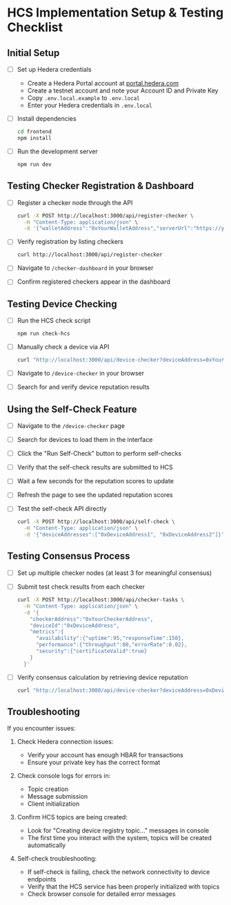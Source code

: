 # HCS Implementation Setup & Testing Checklist

## Initial Setup

- [ ] Set up Hedera credentials
  - Create a Hedera Portal account at [portal.hedera.com](https://portal.hedera.com)
  - Create a testnet account and note your Account ID and Private Key
  - Copy `.env.local.example` to `.env.local`
  - Enter your Hedera credentials in `.env.local`

- [ ] Install dependencies
  ```bash
  cd frontend
  npm install
  ```

- [ ] Run the development server
  ```bash
  npm run dev
  ```

## Testing Checker Registration & Dashboard

- [ ] Register a checker node through the API
  ```bash
  curl -X POST http://localhost:3000/api/register-checker \
    -H "Content-Type: application/json" \
    -d '{"walletAddress":"0xYourWalletAddress","serverUrl":"https://your-checker-service.com"}'
  ```

- [ ] Verify registration by listing checkers
  ```bash
  curl http://localhost:3000/api/register-checker
  ```

- [ ] Navigate to `/checker-dashboard` in your browser
- [ ] Confirm registered checkers appear in the dashboard

## Testing Device Checking

- [ ] Run the HCS check script
  ```bash
  npm run check-hcs
  ```

- [ ] Manually check a device via API
  ```bash
  curl "http://localhost:3000/api/device-checker?deviceAddress=0xYourDeviceAddress&numRetrievals=5"
  ```

- [ ] Navigate to `/device-checker` in your browser
- [ ] Search for and verify device reputation results

## Using the Self-Check Feature

- [ ] Navigate to the `/device-checker` page
- [ ] Search for devices to load them in the interface
- [ ] Click the "Run Self-Check" button to perform self-checks
- [ ] Verify that the self-check results are submitted to HCS 
- [ ] Wait a few seconds for the reputation scores to update
- [ ] Refresh the page to see the updated reputation scores

- [ ] Test the self-check API directly
  ```bash
  curl -X POST http://localhost:3000/api/self-check \
    -H "Content-Type: application/json" \
    -d '{"deviceAddresses":["0xDeviceAddress1", "0xDeviceAddress2"]}'
  ```

## Testing Consensus Process

- [ ] Set up multiple checker nodes (at least 3 for meaningful consensus)
- [ ] Submit test check results from each checker
  ```bash
  curl -X POST http://localhost:3000/api/checker-tasks \
    -H "Content-Type: application/json" \
    -d '{
      "checkerAddress":"0xYourCheckerAddress",
      "deviceId":"0xDeviceAddress",
      "metrics":{
        "availability":{"uptime":95,"responseTime":150},
        "performance":{"throughput":80,"errorRate":0.02},
        "security":{"certificateValid":true}
      }
    }'
  ```

- [ ] Verify consensus calculation by retrieving device reputation
  ```bash
  curl "http://localhost:3000/api/device-checker?deviceAddress=0xDeviceAddress"
  ```

## Troubleshooting

If you encounter issues:

1. Check Hedera connection issues:
   - Verify your account has enough HBAR for transactions
   - Ensure your private key has the correct format

2. Check console logs for errors in:
   - Topic creation
   - Message submission
   - Client initialization

3. Confirm HCS topics are being created:
   - Look for "Creating device registry topic..." messages in console
   - The first time you interact with the system, topics will be created automatically

4. Self-check troubleshooting:
   - If self-check is failing, check the network connectivity to device endpoints
   - Verify that the HCS service has been properly initialized with topics
   - Check browser console for detailed error messages 